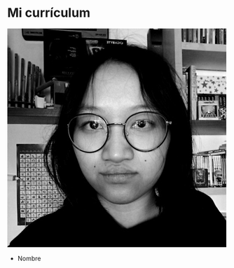 # Mi currículum
![Mi foto de perfil](https://github.com/bmvg1010/bmvg1010.github.io/blob/main/bvallverdu.jpg) 
- Nombre
